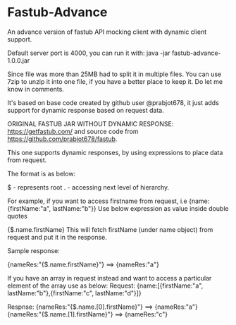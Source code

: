 # Fastub-Advance
An advance version of fastub API mocking client with dynamic client support.

Default server port is 4000, you can run it with:
java -jar fastub-advance-1.0.0.jar

Since file was more than 25MB had to split it in multiple files.
You can use 7zip to unzip it into one file, if you have a better place to keep it.
Do let me know in comments.

It's based on base code created by github user @prabjot678, it just adds support for dynamic response based on request data.


ORIGINAL FASTUB JAR WITHOUT DYNAMIC RESPONSE:
https://getfastub.com/ and source code from https://github.com/prabjot678/fastub.

This one supports dynamic responses, by using expressions 
to place data from request.

The format is as below:

$ - represents root
. - accessing next level of hierarchy.

For example, if you want to access 
firstname from request, i.e {name:{firstName:"a", lastName:"b"}}
Use below expression as value inside double quotes

{$.name.firstName}
This will fetch firstName (under name object) from request and put it in the response.

Sample response:

{nameRes:"{$.name.firstName}"} ==> {nameRes:"a"}

If you have an array in request instead and want to access a particular element of the array use as below:
Request:
{name:[{firstName:"a", lastName:"b"},{firstName:"c", lastName:"d"}]}

Respnse:
{nameRes:"{$.name.[0].firstName}"} ==> {nameRes:"a"}
{nameRes:"{$.name.[1].firstName}"} ==> {nameRes:"c"}



